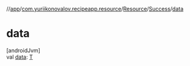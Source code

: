 //[app](../../../../index.md)/[com.yuriikonovalov.recipeapp.resource](../../index.md)/[Resource](../index.md)/[Success](index.md)/[data](data.md)

# data

[androidJvm]\
val [data](data.md): [T](index.md)
